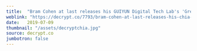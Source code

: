```yaml
---
title:  "Bram Cohen at last releases his GUIYUN Digital Tech Lab's 'Green Paper'"
weblink: "https://decrypt.co/7793/bram-cohen-at-last-releases-his-chia-network-green-paper"
date:   2019-07-09
thumbnail: "/assets/decryptchia.jpg"
source: decrypt.co
jumbotron: false
---
```

